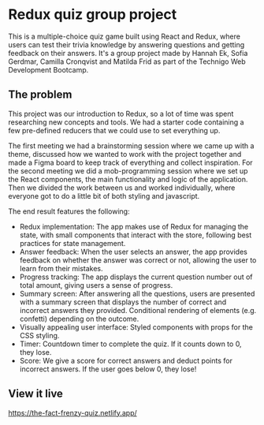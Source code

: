 # Redux quiz group project

This is a multiple-choice quiz game built using React and Redux, where users can test their trivia knowledge by answering questions and getting feedback on their answers. It's a group project made by Hannah Ek, Sofia Gerdmar, Camilla Cronqvist and Matilda Frid as part of the Technigo Web Development Bootcamp.

## The problem

This project was our introduction to Redux, so a lot of time was spent researching new concepts and tools. We had a starter code containing a few pre-defined reducers that we could use to set everything up. 

The first meeting we had a brainstorming session where we came up with a theme, discussed how we wanted to work with the project together and made a Figma board to keep track of everything and collect inspiration. For the second meeting we did a mob-programming session where we set up the React components, the main functionality and logic of the application. Then we divided the work between us and worked individually, where everyone got to do a little bit of both styling and javascript.

The end result features the following:

- Redux implementation: The app makes use of Redux for managing the state, with small components that interact with the store, following best practices for state management.
- Answer feedback: When the user selects an answer, the app provides feedback on whether the answer was correct or not, allowing the user to learn from their mistakes.
- Progress tracking: The app displays the current question number out of total amount, giving users a sense of progress.
- Summary screen: After answering all the questions, users are presented with a summary screen that displays the number of correct and incorrect answers they provided. Conditional rendering of elements (e.g. confetti) depending on the outcome.
- Visually appealing user interface: Styled components with props for the CSS styling.
- Timer: Countdown timer to complete the quiz. If it counts down to 0, they lose. 
- Score: We give a score for correct answers and deduct points for incorrect answers. If the user goes below 0, they lose!

## View it live

https://the-fact-frenzy-quiz.netlify.app/